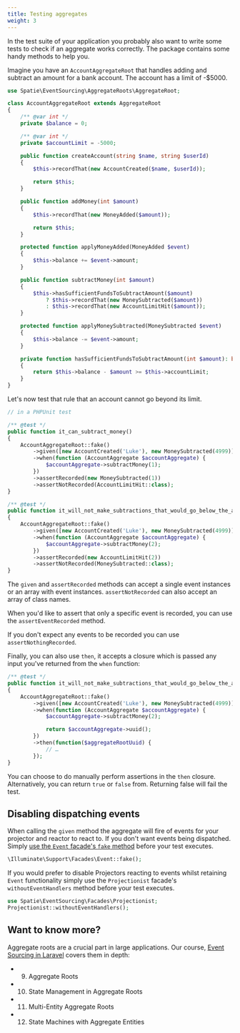```yaml
---
title: Testing aggregates
weight: 3
---
```


In the test suite of your application you probably also want to write some tests to check if an aggregate works correctly. The package contains some handy methods to help you.

Imagine you have an `AccountAggregateRoot` that handles adding and subtract an amount for a bank account. The account has a limit of -$5000.

```php
use Spatie\EventSourcing\AggregateRoots\AggregateRoot;

class AccountAggregateRoot extends AggregateRoot
{
    /** @var int */
    private $balance = 0;

    /** @var int */
    private $accountLimit = -5000;

    public function createAccount(string $name, string $userId)
    {
        $this->recordThat(new AccountCreated($name, $userId));

        return $this;
    }

    public function addMoney(int $amount)
    {
        $this->recordThat(new MoneyAdded($amount));

        return $this;
    }

    protected function applyMoneyAdded(MoneyAdded $event)
    {
        $this->balance += $event->amount;
    }

    public function subtractMoney(int $amount)
    {
        $this->hasSufficientFundsToSubtractAmount($amount)
            ? $this->recordThat(new MoneySubtracted($amount))
            : $this->recordThat(new AccountLimitHit($amount));
    }

    protected function applyMoneySubtracted(MoneySubtracted $event)
    {
        $this->balance -= $event->amount;
    }

    private function hasSufficientFundsToSubtractAmount(int $amount): bool
    {
        return $this->balance - $amount >= $this->accountLimit;
    }
}
```

Let's now test that rule that an account cannot go beyond its limit. 

```php
// in a PHPUnit test

/** @test */
public function it_can_subtract_money()
{
    AccountAggregateRoot::fake()
        ->given([new AccountCreated('Luke'), new MoneySubtracted(4999)])
        ->when(function (AccountAggregate $accountAggregate) {
            $accountAggregate->subtractMoney(1);
        })
        ->assertRecorded(new MoneySubtracted(1))
        ->assertNotRecorded(AccountLimitHit::class);
}

/** @test */
public function it_will_not_make_subtractions_that_would_go_below_the_account_limit()
{
    AccountAggregateRoot::fake()
        ->given([new AccountCreated('Luke'), new MoneySubtracted(4999)])
        ->when(function (AccountAggregate $accountAggregate) {
            $accountAggregate->subtractMoney(2);
        })
        ->assertRecorded(new AccountLimitHit(2))
        ->assertNotRecorded(MoneySubtracted::class);
}
```

The `given` and `assertRecorded` methods can accept a single event instances or an array with event instances. `assertNotRecorded` can also accept an array of class names.

When you'd like to assert that only a specific event is recorded, you can use the `assertEventRecorded` method.

If you don't expect any events to be recorded you can use `assertNothingRecorded`.

Finally, you can also use `then`, it accepts a closure which is passed any input you've returned from the `when` function:

```php
/** @test */
public function it_will_not_make_subtractions_that_would_go_below_the_account_limit()
{
    AccountAggregateRoot::fake()
        ->given([new AccountCreated('Luke'), new MoneySubtracted(4999)])
        ->when(function (AccountAggregate $accountAggregate) {
            $accountAggregate->subtractMoney(2);

            return $accountAggregate->uuid();
        })
        ->then(function($aggregateRootUuid) {
            // …
        });
}
```

You can choose to do manually perform assertions in the `then` closure. Alternatively, you can return `true` or `false` from. Returning false will fail the test.

## Disabling dispatching events

When calling the `given` method the aggregate will fire of events for your projector and reactor to react to. If you don't want events being dispatched. Simply [use the `Event` facade's `fake` method](https://laravel.com/docs/master/mocking#event-fake) before your test executes.

```php
\Illuminate\Support\Facades\Event::fake();
``` 

If you would prefer to disable Projectors reacting to events whilst retaining `Event` functionality simply use the `Projectionist` facade's `withoutEventHandlers` method before your test executes.

```php
use Spatie\EventSourcing\Facades\Projectionist;
Projectionist::withoutEventHandlers();
```

## Want to know more?

Aggregate roots are a crucial part in large applications. Our course, [Event Sourcing in Laravel](https://event-sourcing-laravel.com/) covers them in depth:

- 09. Aggregate Roots
- 10. State Management in Aggregate Roots
- 11. Multi-Entity Aggregate Roots
- 12. State Machines with Aggregate Entities
